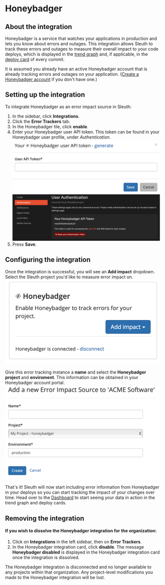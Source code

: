 # Honeybadger

## About the integration

Honeybadger is a service that watches your applications in production and lets you know about errors and outages. This integration allows Sleuth to track these errors and outages to measure their overall impact to your code deploys, which is displayed in the [trend graph](../../../resources/terminology.md#dashboard) and, if applicable, in the [deploy card](../../../resources/terminology.md#deploy-cards) of every commit. 

It is assumed you already have an active Honeybadger account that is already tracking errors and outages on your application. \([Create a Honeybadger account](https://app.honeybadger.io/users/sign_up) if you don't have one.\) 

## Setting up the integration

To integrate Honeybadger as an error impact source in Sleuth: 

1. In the sidebar, click **Integrations**. 
2. Click the **Error Trackers** tab. 
3. In the Honeybadger tile, click **enable**. 
4. Enter your Honeybadger user API token. This token can be found in your Honeybadger user profile, under _Authentication_.   ![](../../../.gitbook/assets/honeybadger-api-token-request.png)   ![](../../../.gitbook/assets/honeybadger-api-token-location.png) 
5. Press **Save**. 

## Configuring the integration

Once the integration is successful, you will see an **Add impact** dropdown. Select the Sleuth project you'd like to measure error impact on.   
 ![](../../../.gitbook/assets/honeybadger-sleuth-tile-connected.png) 

Give this error tracking instance a **name** and select the **Honeybadger** **project** and **enviroment**. This information can be obtained in your Honeybadger account portal.  
 ![](../../../.gitbook/assets/honeybadger-sleuth-impact-info.png) 

That's it! Sleuth will now start including error information from Honeybadger in your deploys so you can start tracking the impact of your changes over time. Head over to the [Dashboard](../../../dashboard.md) to start seeing your data in action in the trend graph and deploy cards. 

## Removing the integration

#### If you wish to dissolve the Honeybadger integration for the organization: 

1. Click on **Integrations** in the left sidebar, then on **Error Trackers**. 
2. In the Honeybadger integration card, click **disable**. The message **Honeybadger disabled** is displayed in the Honeybadger integration card once the integration is dissolved.

The Honeybadger integration is disconnected and no longer available to any projects within that organization. Any project-level modifications you made to the Honeybadger integration will be lost.



